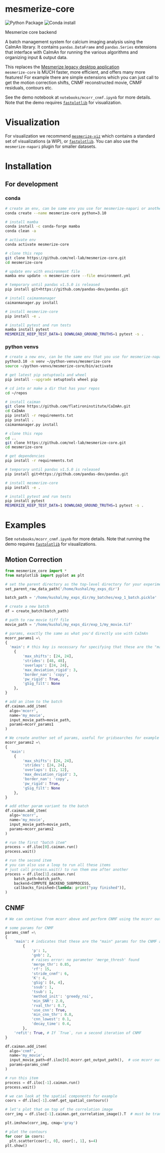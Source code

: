 # mesmerize-core

![Python Package](https://github.com/nel-lab/mesmerize-core/actions/workflows/python-app.yml/badge.svg) ![Conda install](https://github.com/nel-lab/mesmerize-core/actions/workflows/python-package-conda.yml/badge.svg) 


Mesmerize core backend

A batch management system for calcium imaging analysis using the CaImAn library. 
It contains `pandas.DataFrame` and `pandas.Series` extensions that interface with CaImAn for running the various algorithms and organizing input & output data.

This replaces the [Mesmerize legacy desktop application](https://github.com/kushalkolar/MESmerize)\
`mesmerize-core` is MUCH faster, more efficient, and offers many more features! For example there are simple extensions which you can just call to get the motion correction shifts, CNMF reconstructed movie, CNMF residuals, contours etc.

See the demo notebook at `notebooks/mcorr_cnmf.ipynb` for more details. Note that the demo requires [`fastplotlib`](https://github.com/kushalkolar/fastplotlib) for visualization.

# Visualization

For visualization we recommend [`mesmerize-viz`](https://github.com/kushalkolar/mesmerize-viz) which contains a standard set of visualizations (a WIP), or [`fastplotlib`](https://github.com/kushalkolar/fastplotlib). You can also use the `mesmerize-napari` plugin for smaller datasets.

# Installation

## For development

### conda

```bash
# create an env, can be same env you use for mesmerize-napari or another viz tool like fastplotlib
conda create --name mesmerize-core python=3.10

# install mamba
conda install -c conda-forge mamba
conda clean -a

# activate env
conda activate mesmerize-core

# clone this repo
git clone https://github.com/nel-lab/mesmerize-core.git
cd mesmerize-core

# update env with environment file
mamba env update -n mesmerize-core --file environment.yml

# temporary until pandas v1.5.0 is released
pip install git+https://github.com/pandas-dev/pandas.git

# install caimanmanager
caimanmanager.py install

# install mesmerize-core
pip install -e .

# install pytest and run tests
mamba install pytest
MESMERIZE_KEEP_TEST_DATA=1 DOWNLOAD_GROUND_TRUTHS=1 pytest -s .
```

### python venvs
```bash
# create a new env, can be the same env that you use for mesmerize-napari or another viz tool like fastplotlib
python3.10 -m venv ~/python-venvs/mesmerize-core
source ~/python-venvs/mesmerize-core/bin/activate

# get latest pip setuptools and wheel
pip install --upgrade setuptools wheel pip

# cd into or make a dir that has your repos
cd ~/repos

# install caiman
git clone https://github.com/flatironinstitute/CaImAn.git
cd CaImAn
pip install -r requirements.txt
pip install .
caimanmanager.py install

# clone this repo
cd ..
git clone https://github.com/nel-lab/mesmerize-core.git
cd mesmerize-core

# get dependencies
pip install -r requirements.txt

# temporary until pandas v1.5.0 is released
pip install git+https://github.com/pandas-dev/pandas.git

# install mesmerize-core
pip install -e .

# install pytest and run tests
pip install pytest
MESMERIZE_KEEP_TEST_DATA=1 DOWNLOAD_GROUND_TRUTHS=1 pytest -s .
```

# Examples

See `notebooks/mcorr_cnmf.ipynb` for more details. Note that running the demo requires [`fastplotlib`](https://github.com/kushalkolar/fastplotlib) for visualizations.

## Motion Correction

```python
from mesmerize_core import *
from matplotlib import pyplot as plt

# set the parent directory as the top-level directory for your experiment data
set_parent_raw_data_path('/home/kushal/my_exps_dir')

batch_path = '/home/kushal/my_exps_dir/my_batches/exp_1_batch.pickle'

# create a new batch
df = create_batch(batch_path)

# path to raw movie tiff file
movie_path = '/home/kushal/my_exps_dir/exp_1/my_movie.tif'

# params, exactly the same as what you'd directly use with CaImAn
mcorr_params1 =\
{
  'main': # this key is necessary for specifying that these are the "main" params for the algorithm
    {
        'max_shifts': [24, 24],
        'strides': [48, 48],
        'overlaps': [24, 24],
        'max_deviation_rigid': 3,
        'border_nan': 'copy',
        'pw_rigid': True,
        'gSig_filt': None
    },
}

# add an item to the batch
df.caiman.add_item(
  algo='mcorr',
  name='my_movie',
  input_movie_path=movie_path,
  params=mcorr_params1
)

# We create another set of params, useful for gridsearches for example
mcorr_params2 =\
{
  'main':
    {
        'max_shifts': [24, 24],
        'strides': [24, 24],
        'overlaps': [12, 12],
        'max_deviation_rigid': 3,
        'border_nan': 'copy',
        'pw_rigid': True,
        'gSig_filt': None
    },
}

# add other param variant to the batch
df.caiman.add_item(
  algo='mcorr',
  name='my_movie',
  input_movie_path=movie_path,
  params=mcorr_params2
)

# run the first "batch item"
process = df.iloc[0].caiman.run()
process.wait()

# run the second item
# you can also use a loop to run all these items
# just call process.wait() to run them one after another
process = df.iloc[1].caiman.run(
    batch_path=batch_path,
    backend=COMPUTE_BACKEND_SUBPROCESS,
    callbacks_finished=[lambda: print("yay finished")],
)
```

## CNMF

```python
# We can continue from mcorr above and perform CNMF using the mcorr output

# some params for CNMF
params_cnmf =\
{
    'main': # indicates that these are the "main" params for the CNMF algo
        {
            'p': 1,
            'gnb': 2,
            # raises error: no parameter 'merge_thresh' found
            'merge_thr': 0.85,
            'rf': 15,
            'stride_cnmf': 6,
            'K': 4,
            'gSig': [4, 4],
            'ssub': 1,
            'tsub': 1,
            'method_init': 'greedy_roi',
            'min_SNR': 2.0,
            'rval_thr': 0.7,
            'use_cnn': True,
            'min_cnn_thr': 0.8,
            'cnn_lowest': 0.1,
            'decay_time': 0.4,
        },
    'refit': True, # If `True`, run a second iteration of CNMF
}

df.caiman.add_item(
  algo='cnmf',
  name='my_movie',
  input_movie_path=df.iloc[0].mcorr.get_output_path(),  # use mcorr output from a previous item
  params=params_cnmf
)

# run this item
process = df.iloc[-1].caiman.run()
process.wait()

# we can look at the spatial components for example
coors = df.iloc[-1].cnmf.get_spatial_contours()

# let's plot that on top of the correlation image
corr_img = df.iloc[-1].caiman.get_correlation_image().T  # must be transposed to line up

plt.imshow(corr_img, cmap='gray')

# plot the contours
for coor in coors:
  plt.scatter(coor[:, 0], coor[:, 1], s=4)
plt.show()
```
